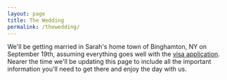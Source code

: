 ```yaml
---
layout: page
title: The Wedding
permalink: /thewedding/
---
```


We'll be getting married in Sarah's home town of Binghamton, NY on September 19th, assuming everything goes well with the [visa application](www.http://jekyllrb.com "visa application"). Nearer the time we'll be updating this page to include all the important information you'll need to get there and enjoy the day with us.